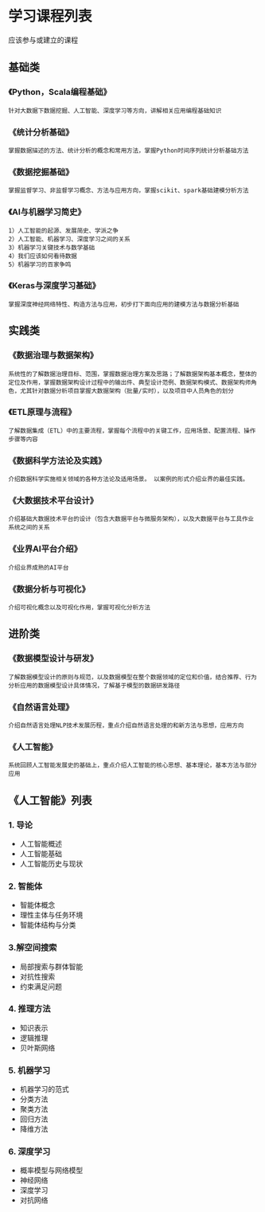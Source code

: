 # 学习课程列表

应该参与或建立的课程

## 基础类	

### 《Python，Scala编程基础》
    针对大数据下数据挖掘、人工智能、深度学习等方向，讲解相关应用编程基础知识

### 《统计分析基础》	
    掌握数据描述的方法、统计分析的概念和常用方法，掌握Python时间序列统计分析基础方法
	
### 《数据挖掘基础》
    掌握监督学习、非监督学习概念、方法与应用方向，掌握scikit、spark基础建模分析方法
	
### 《AI与机器学习简史》
    1）人工智能的起源、发展简史、学派之争
    2）人工智能、机器学习、深度学习之间的关系
    3）机器学习关键技术与数学基础
    4）我们应该如何看待数据
    5）机器学习的百家争鸣

### 《Keras与深度学习基础》	
    掌握深度神经网络特性、构造方法与应用，初步打下面向应用的建模方法与数据分析基础

## 实践类	

### 《数据治理与数据架构》	
    系统性的了解数据治理目标、范围，掌握数据治理方案及思路；了解数据架构基本概念，整体的定位及作用，掌握数据架构设计过程中的输出件、典型设计范例、数据架构模式、数据架构师角色，尤其针对数据分析项目掌握大数据架构（批量/实时），以及项目中人员角色的划分
	
### 《ETL原理与流程》
    了解数据集成（ETL）中的主要流程，掌握每个流程中的关键工作，应用场景、配置流程、操作步骤等内容
		
### 《数据科学方法论及实践》	
    介绍数据科学实施相关领域的各种方法论及适用场景。 以案例的形式介绍业界的最佳实践。
	
### 《大数据技术平台设计》	
    介绍基础大数据技术平台的设计（包含大数据平台与微服务架构），以及大数据平台与工具作业系统之间的关系
	
### 《业界AI平台介绍》	
    介绍业界成熟的AI平台
	
### 《数据分析与可视化》	
    介绍可视化概念以及可视化作用，掌握可视化分析方法

## 进阶类	

### 《数据模型设计与研发》
    了解数据模型设计的原则与规范，以及数据模型在整个数据领域的定位和价值，结合推荐、行为分析应用的数据模型设计具体情况，了解基于模型的数据研发路径
	
### 《自然语言处理》	
    介绍自然语言处理NLP技术发展历程，重点介绍自然语言处理的和新方法与思想，应用方向
	
### 《人工智能》
    系统回顾人工智能发展史的基础上，重点介绍人工智能的核心思想、基本理论，基本方法与部分应用
    
    
## 《人工智能》列表
### 1. 导论
 + 人工智能概述
 + 人工智能基础
 + 人工智能历史与现状
### 2. 智能体
 + 智能体概念
 + 理性主体与任务环境
 + 智能体结构与分类
### 3.解空间搜索
 + 局部搜索与群体智能
 + 对抗性搜索
 + 约束满足问题
### 4. 推理方法
 + 知识表示
 + 逻辑推理
 + 贝叶斯网络
### 5. 机器学习
 + 机器学习的范式
 + 分类方法
 + 聚类方法
 + 回归方法
 + 降维方法
### 6. 深度学习
 + 概率模型与网络模型
 + 神经网络
 + 深度学习
 + 对抗网络

